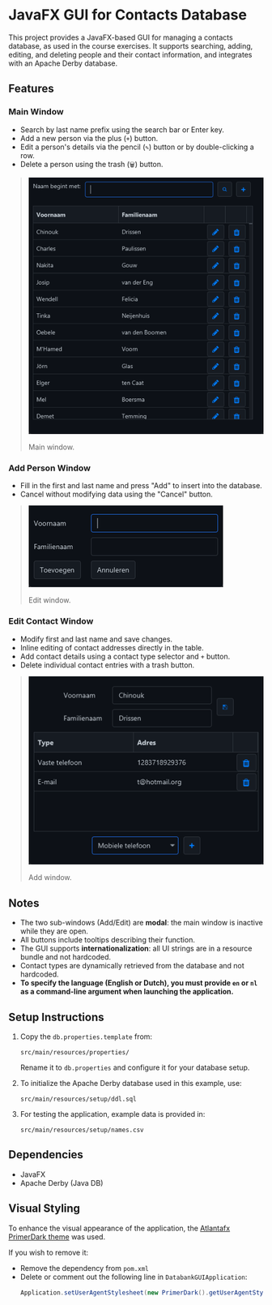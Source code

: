 # JavaFX GUI for Contacts Database

This project provides a JavaFX-based GUI for managing a contacts database, as used in the course exercises. It supports searching, adding, editing, and deleting people and their contact information, and integrates with an Apache Derby database.

## Features

### Main Window
- Search by last name prefix using the search bar or Enter key.
- Add a new person via the plus (`+`) button.
- Edit a person's details via the pencil (`✎`) button or by double-clicking a row.
- Delete a person using the trash (`🗑️`) button.

> <img src="src/main/resources/preview/main_page.png" alt="Overview" />
> <p>Main window.</p>

### Add Person Window
- Fill in the first and last name and press "Add" to insert into the database.
- Cancel without modifying data using the "Cancel" button.

> <img src="src/main/resources/preview/add_page.png" alt="Overview" />
> <p>Edit window.</p>

### Edit Contact Window
- Modify first and last name and save changes.
- Inline editing of contact addresses directly in the table.
- Add contact details using a contact type selector and `+` button.
- Delete individual contact entries with a trash button.

> <img src="src/main/resources/preview/edit_page.png" alt="Overview" />
> <p>Add window.</p>

## Notes

- The two sub-windows (Add/Edit) are **modal**: the main window is inactive while they are open.
- All buttons include tooltips describing their function.
- The GUI supports **internationalization**: all UI strings are in a resource bundle and not hardcoded.
- Contact types are dynamically retrieved from the database and not hardcoded.
- **To specify the language (English or Dutch), you must provide `en` or `nl` as a command-line argument when launching the application.**

## Setup Instructions

1. Copy the `db.properties.template` from:
   ```
   src/main/resources/properties/
   ```
   Rename it to `db.properties` and configure it for your database setup.

2. To initialize the Apache Derby database used in this example, use:
   ```
   src/main/resources/setup/ddl.sql
   ```

3. For testing the application, example data is provided in:
   ```
   src/main/resources/setup/names.csv
   ```

## Dependencies

- JavaFX
- Apache Derby (Java DB)

## Visual Styling

To enhance the visual appearance of the application, the [Atlantafx PrimerDark theme](https://github.com/mkpaz/atlantafx) was used.

If you wish to remove it:
- Remove the dependency from `pom.xml`
- Delete or comment out the following line in `DatabankGUIApplication`:
  ```java
  Application.setUserAgentStylesheet(new PrimerDark().getUserAgentStylesheet());
  ```